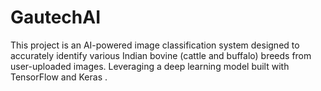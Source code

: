 # GautechAI
This project is an AI-powered image classification system designed to accurately identify various Indian bovine (cattle and buffalo) breeds from user-uploaded images. Leveraging a deep learning model built with TensorFlow and Keras .
